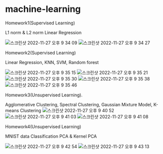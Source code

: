 # machine-learning

Homework1(Supervised Learning) 


L1 norm & L2 norm Linear Regression

![스크린샷 2022-11-27 오후 9 34 09](https://user-images.githubusercontent.com/43608973/204135565-427a69d3-da95-4d9e-b040-a6bbc335f16b.png)
![스크린샷 2022-11-27 오후 9 34 27](https://user-images.githubusercontent.com/43608973/204135567-bb645721-91a0-4159-ae1e-a730485f009d.png)


Homework2(Supervised Learning) 


Linear Regression, KNN, SVM, Random forest 

![스크린샷 2022-11-27 오후 9 35 15](https://user-images.githubusercontent.com/43608973/204135610-9ec90cba-3a68-4016-bfda-4098e8dd5060.png)
![스크린샷 2022-11-27 오후 9 35 21](https://user-images.githubusercontent.com/43608973/204135617-76a7df28-1ea3-444a-819e-87ec72b557fc.png)
![스크린샷 2022-11-27 오후 9 35 30](https://user-images.githubusercontent.com/43608973/204135621-bd2a127d-fdf8-4e88-ac05-cbcf05720ea8.png)
![스크린샷 2022-11-27 오후 9 35 38](https://user-images.githubusercontent.com/43608973/204135627-92177f1d-49d0-4ace-a4bd-f3b6bcefc344.png)
![스크린샷 2022-11-27 오후 9 35 46](https://user-images.githubusercontent.com/43608973/204135628-bfba3adb-ed4e-47c5-ab52-6651e1615669.png)


Homework3(Unsupervised Learning). 


Agglomerative Clustering, Spectral Clustering, Gaussian Mixture Model, K-means Clustering
![스크린샷 2022-11-27 오후 9 40 52](https://user-images.githubusercontent.com/43608973/204135780-b5c3ebcc-0a60-4a1e-9204-7f3351d8d538.png)
![스크린샷 2022-11-27 오후 9 41 03](https://user-images.githubusercontent.com/43608973/204135782-e65109e4-53a8-4471-a5f7-9429956679d2.png)
![스크린샷 2022-11-27 오후 9 41 08](https://user-images.githubusercontent.com/43608973/204135786-1c51a1cb-d185-4930-bb3d-25cfa3317b76.png)


Homework4(Unsupervised Learning) 


MNIST data Classification PCA & Kernel PCA  


![스크린샷 2022-11-27 오후 9 42 54](https://user-images.githubusercontent.com/43608973/204135931-c78cbf32-c737-448f-aa58-d21eaf962afe.png)
![스크린샷 2022-11-27 오후 9 43 13](https://user-images.githubusercontent.com/43608973/204135943-32fae995-ce06-47ff-a06d-39d793518740.png)

